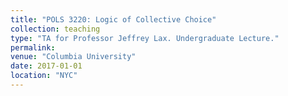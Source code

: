 ```yaml
---
title: "POLS 3220: Logic of Collective Choice"
collection: teaching
type: "TA for Professor Jeffrey Lax. Undergraduate Lecture."
permalink: 
venue: "Columbia University"
date: 2017-01-01
location: "NYC"
---
```

